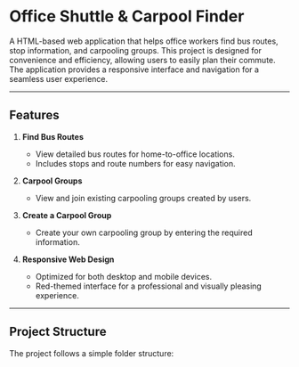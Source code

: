 # Office Shuttle & Carpool Finder

A HTML-based web application that helps office workers find bus routes, stop information, and carpooling groups. This project is designed for convenience and efficiency, allowing users to easily plan their commute. The application provides a responsive interface and navigation for a seamless user experience.

---

## Features

1. **Find Bus Routes**  
   - View detailed bus routes for home-to-office locations.
   - Includes stops and route numbers for easy navigation.

2. **Carpool Groups**  
   - View and join existing carpooling groups created by users.

3. **Create a Carpool Group**  
   - Create your own carpooling group by entering the required information.

4. **Responsive Web Design**  
   - Optimized for both desktop and mobile devices.
   - Red-themed interface for a professional and visually pleasing experience.

---

## Project Structure

The project follows a simple folder structure:

